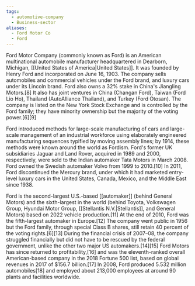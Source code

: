```yaml
---
tags:
  - automotive-company
  - Business-sector
aliases:
  - Ford Motor Co
  - Ford
---
```

Ford Motor Company (commonly known as Ford) is an American multinational automobile manufacturer headquartered in Dearborn, Michigan, [[United States of America|United States]]. It was founded by Henry Ford and incorporated on June 16, 1903. The company sells automobiles and commercial vehicles under the Ford brand, and luxury cars under its Lincoln brand. Ford also owns a 32% stake in China's Jiangling Motors.[8] It also has joint ventures in China (Changan Ford), Taiwan (Ford Lio Ho), Thailand (AutoAlliance Thailand), and Turkey (Ford Otosan). The company is listed on the New York Stock Exchange and is controlled by the Ford family; they have minority ownership but the majority of the voting power.[6][9]

Ford introduced methods for large-scale manufacturing of cars and large-scale management of an industrial workforce using elaborately engineered manufacturing sequences typified by moving assembly lines; by 1914, these methods were known around the world as Fordism. Ford's former UK subsidiaries Jaguar and Land Rover, acquired in 1989 and 2000, respectively, were sold to the Indian automaker Tata Motors in March 2008. Ford owned the Swedish automaker Volvo from 1999 to 2010.[10] In 2011, Ford discontinued the Mercury brand, under which it had marketed entry-level luxury cars in the United States, Canada, Mexico, and the Middle East since 1938.

Ford is the second-largest U.S.-based [[automaker]] (behind General Motors) and the sixth-largest in the world (behind Toyota, Volkswagen Group, Hyundai Motor Group, [[Stellantis N.V.|Stellantis]], and General Motors) based on 2022 vehicle production.[11] At the end of 2010, Ford was the fifth-largest automaker in Europe.[12] The company went public in 1956 but the Ford family, through special Class B shares, still retain 40 percent of the voting rights.[6][13] During the financial crisis of 2007–08, the company struggled financially but did not have to be rescued by the federal government, unlike the other two major US automakers.[14][15] Ford Motors has since returned to profitability,[16] and was the eleventh-ranked overall American-based company in the 2018 Fortune 500 list, based on global revenues in 2017 of $156.7 billion.[17] In 2008, Ford produced 5.532 million automobiles[18] and employed about 213,000 employees at around 90 plants and facilities worldwide.
